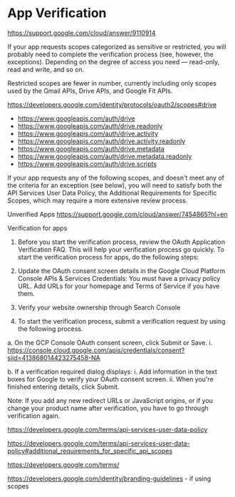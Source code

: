 # App Verification

https://support.google.com/cloud/answer/9110914

If your app requests scopes categorized as sensitive or restricted, you will probably need to complete the verification process (see, however, the exceptions). Depending on the degree of access you need — read-only, read and write, and so on.

Restricted scopes are fewer in number, currently including only scopes used by the Gmail APIs, Drive APIs, and Google Fit APIs.
 
https://developers.google.com/identity/protocols/oauth2/scopes#drive
- https://www.googleapis.com/auth/drive
- https://www.googleapis.com/auth/drive.readonly
- https://www.googleapis.com/auth/drive.activity
- https://www.googleapis.com/auth/drive.activity.readonly
- https://www.googleapis.com/auth/drive.metadata
- https://www.googleapis.com/auth/drive.metadata.readonly
- https://www.googleapis.com/auth/drive.scripts

If your app requests any of the following scopes, and doesn't meet any of the criteria for an exception (see below), you will need to satisfy both the API Services User Data Policy, the Additional Requirements for Specific Scopes, which may require a more extensive review process.

Unverified Apps
https://support.google.com/cloud/answer/7454865?hl=en

Verification for apps
1. Before you start the verification process, review the OAuth Application Verification FAQ. This will help your verification process go quickly. To start the verification process for apps, do the following steps:

2. Update the OAuth consent screen details in the Google Cloud Platform Console APIs & Services Credentials:
You must have a privacy policy URL.
Add URLs for your homepage and Terms of Service if you have them.

3. Verify your website ownership through Search Console 

4. To start the verification process, submit a verification request by using the following process.

a. On the GCP Console OAuth consent screen, click Submit or Save. 
i. https://console.cloud.google.com/apis/credentials/consent?sjid=413868014423275458-NA

b. If a verification required dialog displays:
i. Add information in the text boxes for Google to verify your OAuth consent screen.
ii. When you're finished entering details, click Submit.

Note: If you add any new redirect URLs or JavaScript origins, or if you change your product name after verification, you have to go through verification again.


https://developers.google.com/terms/api-services-user-data-policy

https://developers.google.com/terms/api-services-user-data-policy#additional_requirements_for_specific_api_scopes

https://developers.google.com/terms/

https://developers.google.com/identity/branding-guidelines - if using scopes